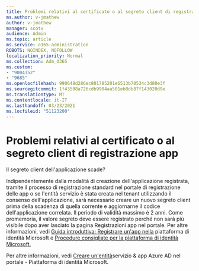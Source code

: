 ```yaml
---
title: Problemi relativi al certificato o al segreto client di registrazione app
ms.author: v-jmathew
author: v-jmathew
manager: scotv
audience: Admin
ms.topic: article
ms.service: o365-administration
ROBOTS: NOINDEX, NOFOLLOW
localization_priority: Normal
ms.collection: Adm_O365
ms.custom:
- "9004352"
- "9685"
ms.openlocfilehash: 990648d286ec801785201e6513b70534c3d80e3f
ms.sourcegitcommit: 1f43598a726cdb9904aa501eb8db87f143020d9e
ms.translationtype: MT
ms.contentlocale: it-IT
ms.lasthandoff: 03/23/2021
ms.locfileid: "51123200"
---
```

# <a name="app-registration-client-secret-or-certificate-issues"></a>Problemi relativi al certificato o al segreto client di registrazione app

Il segreto client dell'applicazione scade?

Indipendentemente dalla modalità di creazione dell'applicazione registrata, tramite il processo di registrazione standard nel portale di registrazione delle app o se l'entità servizio è stata creata nel tenant utilizzando il consenso dell'applicazione, sarà necessario creare un nuovo segreto client prima della scadenza di quella corrente e aggiornarne il codice dell'applicazione correlata. Il periodo di validità massimo è 2 anni. Come promemoria, il valore segreto deve essere registrato perché non sarà più visibile dopo aver lasciato la pagina Registrazioni app nel portale. Per altre informazioni, vedi [Guida introduttiva: Registrare un'app nella](https://docs.microsoft.com/azure/active-directory/develop/quickstart-register-app) piattaforma di identità Microsoft e [Procedure consigliate per la piattaforma di identità Microsoft.](https://docs.microsoft.com/azure/active-directory/develop/identity-platform-integration-checklist#security)

Per altre informazioni, vedi [Creare un'entità](https://docs.microsoft.com/azure/active-directory/develop/howto-create-service-principal-portal)servizio & app Azure AD nel portale - Piattaforma di identità Microsoft.

